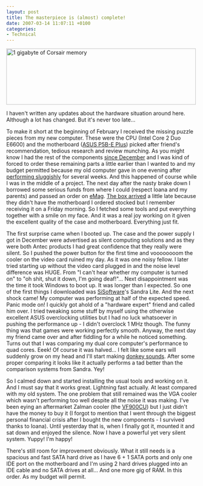 ```yaml
---
layout: post
title: The masterpiece is (almost) complete!
date: 2007-03-14 11:07:11 +0100
categories:
- Technical
---
```

<img src="http://www.rusiczki.net/blog/blogpics/corsair_memory.jpg" width="500" height="148" alt="1 gigabyte of Corsair memory" class="image" />

I haven't written any updates about the hardware situation around here. Although a lot has changed. But it's never too late...

To make it short at the beginning of February I received the missing puzzle pieces from my new computer. These were the CPU (Intel Core 2 Duo E6600) and the motherboard (<a href="http://www.asus.com/products.aspx?l1=3&l2=11&l3=307&model=1399&modelmenu=2">ASUS P5B-E Plus</a>) picked after friend's recommendation, tedious research and review munching. As you might know I had the rest of the components <a href="http://www.rusiczki.net/2006/12/31/el-grande-year-end-recap/">since December</a> and I was kind of forced to order these remaining parts a little earlier than I wanted to and my budget permitted because my old computer gave in one evening after <a href="http://www.rusiczki.net/2007/01/23/need-for-hardware-upgrade-painfully-felt/">performing sluggishly</a> for several weeks. And this happened of course while I was in the middle of a project. The next day after the nasty brake down I borrowed some serious funds from where I could (respect Ioana and my parents) and passed an order on <a href="http://www.emag.ro">eMag</a>. <a href="http://www.flickr.com/photos/janos/377548291/">The box arrived</a> a little late because they didn't have the motherboard I ordered stocked but I remember receiving it on a Friday morning. So I fetched some tools and put everything together with a smile on my face. And it was a real joy working on it given the excellent quality of the case and motherboard. Everything just fit.

The first surprise came when I booted up. The case and the power supply I got in December were advertised as silent computing solutions and as they were both Antec products I had great confidence that they really were silent. So I pushed the power button for the first time and voooooooom the cooler on the video card ruined my day. As it was one noisy fellow. I later tried starting up without the video card plugged in and the noise level difference was HUGE. From "I can't hear whether my computer is turned on" to "oh shit, shut it down, I'm going deaf!"... Next disappointment was the time it took Windows to boot up. It was longer than I expected. So one of the first things I downloaded was <a href="http://www.sisoftware.net/">SiSoftware</a>'s Sandra Lite. And the next shock came! My computer was performing at half of the expected speed. Panic mode on! I quickly got ahold of a "hardware expert" friend and called him over. I tried tweaking some stuff by myself using the otherwise excellent ASUS overclocking utilities but I had no luck whatsoever in pushing the performance up - I didn't overclock 1 MHz though. The funny thing was that games were working perfectly smooth. Anyway, the next day my friend came over and after fiddling for a while he noticed something. Turns out that I was comparing my dual core computer's performance to quad cores. Eeek! Of course it was halved... I felt like some ears will suddenly grow on my head and I'll start making <a href="http://www.georgetown.edu/faculty/ballc/animals/donkey.html">donkey sounds</a>. After some proper comparing it looks like it actually performs a tad better than the comparison systems from Sandra. Yey!

So I calmed down and started installing the usual tools and working on it. And I must say that it works great. Lightning fast actually. At least compared with my old system. The one problem that still remained was the VGA cooler which wasn't performing too well despite all the noise it was making. I've been eying an aftermarket Zalman cooler (the <a href="http://www.zalman.co.kr/eng/product/view.asp?idx=192&code=013">VF900CU</a>) but I just didn't have the money to buy it (I forgot to mention that I went through the biggest personal financial crisis after I bought the new components - I survived thanks to Ioana). Until yesterday that is, when I finally got it, mounted it and sat down and enjoyed the silence. Now I have a powerful yet very silent system. Yuppy! I'm happy!

There's still room for improvement obviously. What it still needs is a spacious and fast SATA hard drive as I have 6 + 1 SATA ports and only one IDE port on the motherboard and I'm using 2 hard drives plugged into an IDE cable and no SATA drives at all... And one more gig of RAM. In this order. As my budget will permit.
